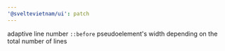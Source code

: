 ```yaml
---
'@sveltevietnam/ui': patch
---
```


adaptive line number `::before` pseudoelement's width depending on the total number of lines
